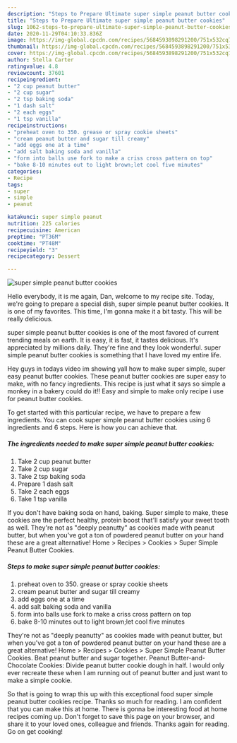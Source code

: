 ```yaml
---
description: "Steps to Prepare Ultimate super simple peanut butter cookies"
title: "Steps to Prepare Ultimate super simple peanut butter cookies"
slug: 1062-steps-to-prepare-ultimate-super-simple-peanut-butter-cookies
date: 2020-11-29T04:10:33.836Z
image: https://img-global.cpcdn.com/recipes/5684593898291200/751x532cq70/super-simple-peanut-butter-cookies-recipe-main-photo.jpg
thumbnail: https://img-global.cpcdn.com/recipes/5684593898291200/751x532cq70/super-simple-peanut-butter-cookies-recipe-main-photo.jpg
cover: https://img-global.cpcdn.com/recipes/5684593898291200/751x532cq70/super-simple-peanut-butter-cookies-recipe-main-photo.jpg
author: Stella Carter
ratingvalue: 4.8
reviewcount: 37601
recipeingredient:
- "2 cup peanut butter"
- "2 cup sugar"
- "2 tsp baking soda"
- "1 dash salt"
- "2 each eggs"
- "1 tsp vanilla"
recipeinstructions:
- "preheat oven to 350. grease or spray cookie sheets"
- "cream peanut butter and sugar till creamy"
- "add eggs one at a time"
- "add salt baking soda and vanilla"
- "form into balls use fork to make a criss cross pattern on top"
- "bake 8-10 minutes out to light brown;let cool five minutes"
categories:
- Recipe
tags:
- super
- simple
- peanut

katakunci: super simple peanut 
nutrition: 225 calories
recipecuisine: American
preptime: "PT36M"
cooktime: "PT48M"
recipeyield: "3"
recipecategory: Dessert

---
```



![super simple peanut butter cookies](https://img-global.cpcdn.com/recipes/5684593898291200/751x532cq70/super-simple-peanut-butter-cookies-recipe-main-photo.jpg)

Hello everybody, it is me again, Dan, welcome to my recipe site. Today, we're going to prepare a special dish, super simple peanut butter cookies. It is one of my favorites. This time, I'm gonna make it a bit tasty. This will be really delicious.

super simple peanut butter cookies is one of the most favored of current trending meals on earth. It is easy, it is fast, it tastes delicious. It's appreciated by millions daily. They're fine and they look wonderful. super simple peanut butter cookies is something that I have loved my entire life.

Hey guys in todays video im showing yall how to make super simple, super easy peanut butter cookies. These peanut butter cookies are super easy to make, with no fancy ingredients. This recipe is just what it says so simple a monkey in a bakery could do it!! Easy and simple to make only recipe i use for peanut butter cookies.


To get started with this particular recipe, we have to prepare a few ingredients. You can cook super simple peanut butter cookies using 6 ingredients and 6 steps. Here is how you can achieve that.

<!--inarticleads1-->

##### The ingredients needed to make super simple peanut butter cookies:

1. Take 2 cup peanut butter
1. Take 2 cup sugar
1. Take 2 tsp baking soda
1. Prepare 1 dash salt
1. Take 2 each eggs
1. Take 1 tsp vanilla


If you don&#39;t have baking soda on hand, baking. Super simple to make, these cookies are the perfect healthy, protein boost that&#39;ll satisfy your sweet tooth as well. They&#39;re not as &#34;deeply peanutty&#34; as cookies made with peanut butter, but when you&#39;ve got a ton of powdered peanut butter on your hand these are a great alternative! Home &gt; Recipes &gt; Cookies &gt; Super Simple Peanut Butter Cookies. 

<!--inarticleads2-->

##### Steps to make super simple peanut butter cookies:

1. preheat oven to 350. grease or spray cookie sheets
1. cream peanut butter and sugar till creamy
1. add eggs one at a time
1. add salt baking soda and vanilla
1. form into balls use fork to make a criss cross pattern on top
1. bake 8-10 minutes out to light brown;let cool five minutes


They&#39;re not as &#34;deeply peanutty&#34; as cookies made with peanut butter, but when you&#39;ve got a ton of powdered peanut butter on your hand these are a great alternative! Home &gt; Recipes &gt; Cookies &gt; Super Simple Peanut Butter Cookies. Beat peanut butter and sugar together. Peanut Butter-and-Chocolate Cookies: Divide peanut butter cookie dough in half. I would only ever recreate these when I am running out of peanut butter and just want to make a simple cookie. 

So that is going to wrap this up with this exceptional food super simple peanut butter cookies recipe. Thanks so much for reading. I am confident that you can make this at home. There is gonna be interesting food at home recipes coming up. Don't forget to save this page on your browser, and share it to your loved ones, colleague and friends. Thanks again for reading. Go on get cooking!
